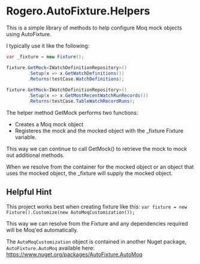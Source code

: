 # Rogero.AutoFixture.Helpers

This is a simple library of methods to help configure Moq mock objects using AutoFixture.

I typically use it like the following:

```csharp
var _fixture = new Fixture();

fixture.GetMock<IWatchDefinitionRepository>()
		.Setup(x => x.GetWatchDefinitions())
		.Returns(testCase.WatchDefinitions);
		
fixture.GetMock<IWatchDefinitionRepository>()
		.Setup(x => x.GetMostRecentWatchRunRecords())
		.Returns(testCase.TableWatchRecordRuns);
```

The helper method GetMock<T> performs two functions:
* Creates a Moq mock object
* Registeres the mock and the mocked object with the _fixture Fixture variable.

This way we can continue to call GetMock<T>() to retrieve the mock to mock out additional methods.

When we resolve from the container for the mocked object or an object that uses the mocked object, the _fixture will supply the mocked object.

## Helpful Hint

This project works best when creating fixture like this: ```var fixture = new Fixture().Customize(new AutoMoqCustomization());```

This way we can resolve from the Fixture and any dependencies required will be Moq'ed automatically.

The ```AutoMoqCustomization``` object is contained in another Nuget package, ```AutoFixture.AutoMoq``` available here: https://www.nuget.org/packages/AutoFixture.AutoMoq